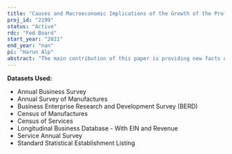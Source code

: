 ```yaml
---
title: "Causes and Macroeconomic Implications of the Growth of the Professional Business Services"
proj_id: "2199"
status: "Active"
rdc: "Fed Board"
start_year: "2021"
end_year: "nan"
pi: "Harun Alp"
abstract: "The main contribution of this paper is providing new facts on the growth of Professional Business Services (PBS) sectors and how they contribute to productivity in the economy. Specifically, we aim to (1) determine the role of improvements in IP law on growth of PBS sector, (2) analyze its implications on macroeconomic variables such as productivity, wage dispersion, job-to-job transitions and entrepreneurship and (3) measure how much flexibility is provided by outsourcing different inputs instead of hiring/purchasing them. Firstly, this project will use Longitudinal Business Database (LBD) from 1976-2018 to determine whether the growth in PBS sector came from new firms, new locations and new establishments. Secondly, utilizing the Business Research and Development and Innovation Survey (BRDIS), Annual Survey of Manufacturers (ASM) and Service Annual Survey (SAS) for 2017, the relation between importance of secrets for different firms and their use of PBS will be analyzed. Thirdly, using the ASM, SAS, and related Economic Census (EC) surveys for manufacturers and service firms for 2012-2017, paper will try to estimate how purchase of PBS services complement/substitute low and high skill workers present at the firm as well as how it provides firms flexibility through idiosyncratic shocks."
---
```


**Datasets Used:**

  - Annual Business Survey 
  - Annual Survey of Manufactures 
  - Business Enterprise Research and Development Survey (BERD) 
  - Census of Manufactures 
  - Census of Services 
  - Longitudinal Business Database - With EIN and Revenue 
  - Service Annual Survey 
  - Standard Statistical Establishment Listing 


